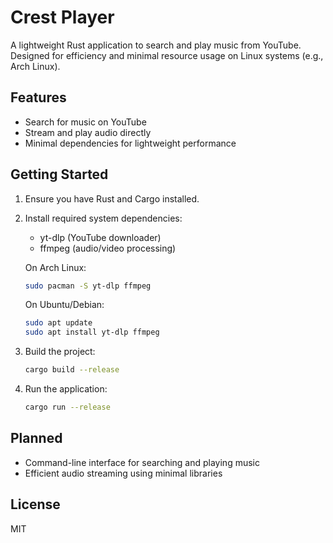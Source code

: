 # Crest Player

A lightweight Rust application to search and play music from YouTube. Designed for efficiency and minimal resource usage on Linux systems (e.g., Arch Linux).

## Features
- Search for music on YouTube
- Stream and play audio directly
- Minimal dependencies for lightweight performance

## Getting Started
1. Ensure you have Rust and Cargo installed.
2. Install required system dependencies:
   - yt-dlp (YouTube downloader)
   - ffmpeg (audio/video processing)

   On Arch Linux:
   ```sh
   sudo pacman -S yt-dlp ffmpeg
   ```
   On Ubuntu/Debian:
   ```sh
   sudo apt update
   sudo apt install yt-dlp ffmpeg
   ```

3. Build the project:
   ```sh
   cargo build --release
   ```
4. Run the application:
   ```sh
   cargo run --release
   ```

## Planned
- Command-line interface for searching and playing music
- Efficient audio streaming using minimal libraries

## License
MIT
